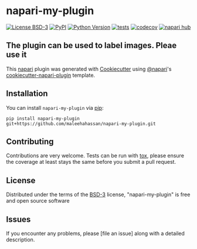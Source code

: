 # napari-my-plugin

[![License BSD-3](https://img.shields.io/pypi/l/napari-my-plugin.svg?color=green)](https://github.com/githubuser/napari-my-plugin/raw/main/LICENSE)
[![PyPI](https://img.shields.io/pypi/v/napari-my-plugin.svg?color=green)](https://pypi.org/project/napari-my-plugin)
[![Python Version](https://img.shields.io/pypi/pyversions/napari-my-plugin.svg?color=green)](https://python.org)
[![tests](https://github.com/githubuser/napari-my-plugin/workflows/tests/badge.svg)](https://github.com/githubuser/napari-my-plugin/actions)
[![codecov](https://codecov.io/gh/githubuser/napari-my-plugin/branch/main/graph/badge.svg)](https://codecov.io/gh/githubuser/napari-my-plugin)
[![napari hub](https://img.shields.io/endpoint?url=https://api.napari-hub.org/shields/napari-my-plugin)](https://napari-hub.org/plugins/napari-my-plugin)

The plugin can be used to label images. Pleae use it
----------------------------------

This [napari] plugin was generated with [Cookiecutter] using [@napari]'s [cookiecutter-napari-plugin] template.

<!--
Don't miss the full getting started guide to set up your new package:
https://github.com/napari/cookiecutter-napari-plugin#getting-started

and review the napari docs for plugin developers:
https://napari.org/stable/plugins/index.html
-->

## Installation

You can install `napari-my-plugin` via [pip]:

    pip install napari-my-plugin git+https://github.com/maleehahassan/napari-my-plugin.git




## Contributing

Contributions are very welcome. Tests can be run with [tox], please ensure
the coverage at least stays the same before you submit a pull request.

## License

Distributed under the terms of the [BSD-3] license,
"napari-my-plugin" is free and open source software

## Issues

If you encounter any problems, please [file an issue] along with a detailed description.

[napari]: https://github.com/napari/napari
[Cookiecutter]: https://github.com/audreyr/cookiecutter
[@napari]: https://github.com/napari
[MIT]: http://opensource.org/licenses/MIT
[BSD-3]: http://opensource.org/licenses/BSD-3-Clause
[GNU GPL v3.0]: http://www.gnu.org/licenses/gpl-3.0.txt
[GNU LGPL v3.0]: http://www.gnu.org/licenses/lgpl-3.0.txt
[Apache Software License 2.0]: http://www.apache.org/licenses/LICENSE-2.0
[Mozilla Public License 2.0]: https://www.mozilla.org/media/MPL/2.0/index.txt
[cookiecutter-napari-plugin]: https://github.com/napari/cookiecutter-napari-plugin

[napari]: https://github.com/napari/napari
[tox]: https://tox.readthedocs.io/en/latest/
[pip]: https://pypi.org/project/pip/
[PyPI]: https://pypi.org/
